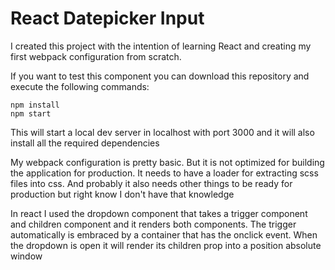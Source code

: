 # React Datepicker Input
I created this project with the intention of learning React and creating my first webpack configuration from scratch.

If you want to test this component you can download this repository and execute the following commands:

```
npm install
npm start
```

This will start a local dev server in localhost with port 3000 and it will also install all the required dependencies

My webpack configuration is pretty basic. But it is not optimized for building the application for production. It needs to have a loader for extracting scss files into css. And probably it also needs other things to be ready for production but right know I don't have that knowledge

In react I used the dropdown component that takes a trigger component and children component and it renders both components. The trigger automatically is embraced by a container that has the onclick event. When the dropdown is open it will render its children prop into a position absolute window